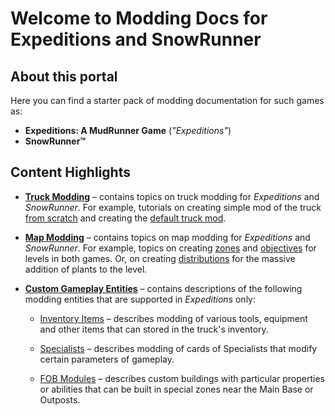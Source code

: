 # Welcome to Modding Docs for Expeditions and SnowRunner 

## About this portal
Here you can find a starter pack of modding documentation for such games as:

-   **Expeditions: A MudRunner Game** (*"Expeditions"*)
-   **SnowRunner™**


## Content Highlights

-   [**Truck Modding**][trucks_modding_intro] – contains topics on truck modding for *Expeditions* and *SnowRunner*. For example, tutorials on creating simple mod of the truck [from scratch][from_scratch] and creating the [default truck mod][default_truck_mod].

-   [**Map Modding**][map_modding_intro] – contains topics on map modding for *Expeditions* and *SnowRunner*. For example, topics on creating [zones][zones] and [objectives][objectives] for levels in both games. Or, on creating [distributions][distributions] for the massive addition of plants to the level. 

-   [**Custom Gameplay Entities**][custom_gameplay_entities] – contains descriptions of the following modding entities that are supported in *Expeditions* only: 

    -   [Inventory Items][inventory_items] – describes modding of various tools, equipment and other items that can stored in the truck's inventory.

    -   [Specialists][specialists] – describes modding of cards of Specialists that modify certain parameters of gameplay.

    -   [FOB Modules][fob_modules] – describes custom buildings with particular properties or abilities that can be built in special zones near the Main Base or Outposts.


[trucks_modding_intro]: ./truck_modding/getting_started/intro.md
[map_modding_intro]: ./map_modding/intro.md
[inventory_items]: ./custom_gameplay_entities/inventory_items/custom_inventory_items_overview.md
[specialists]: ./custom_gameplay_entities/specialists/custom_specialists_overview.md
[fob_modules]: ./custom_gameplay_entities/fob_modules/custom_fob_modules_overview.md
[custom_gameplay_entities]: ./custom_gameplay_entities/custom_gameplay_entities_intro.md
[from_scratch]: ./truck_modding/getting_started/simple_truck_mod_from_scratch/overview.md
[default_truck_mod]: ./truck_modding/getting_started/sample_mod_by_the_game/overview.md
[zones]: ./map_modding/creating_a_map/zones/zones_overview.md 
[objectives]: ./map_modding/creating_a_map/objectives/objectives_overview.md
[distributions]: ./map_modding/creating_a_map/distributions/adding_multiple_objects_via_distribution.md
